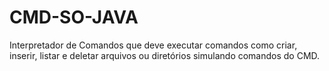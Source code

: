 # CMD-SO-JAVA
Interpretador de Comandos que deve executar comandos como criar, inserir, listar e deletar arquivos ou diretórios simulando comandos do CMD.
